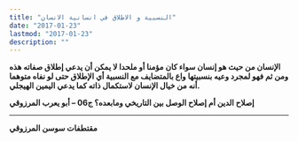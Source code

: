 ```yaml
---
title: "النسبية و الاطلاق في انسانية الانسان"
date: "2017-01-23"
lastmod: "2017-01-23"
description: ""
---
```

**الإنسان من حيث هو إنسان سواء كان مؤمنا أو ملحدا لا يمكن أن يدعي إطلاق صفاته هذه ومن ثم فهو لمجرد وعيه بنسبيتها واع بالمتضايف مع النسبية أي الإطلاق حتى لو نفاه متوهما أنه من خيال الإنسان لاستكمال ذاته كما يدعي اليمين الهيجلي.**

**إصلاح الدين أم إصلاح الوصل بين التاريخي ومابعده؟ ج06 – أبو يعرب المرزوقي**

---

**مقتطفات سوسن المرزوقي**

###